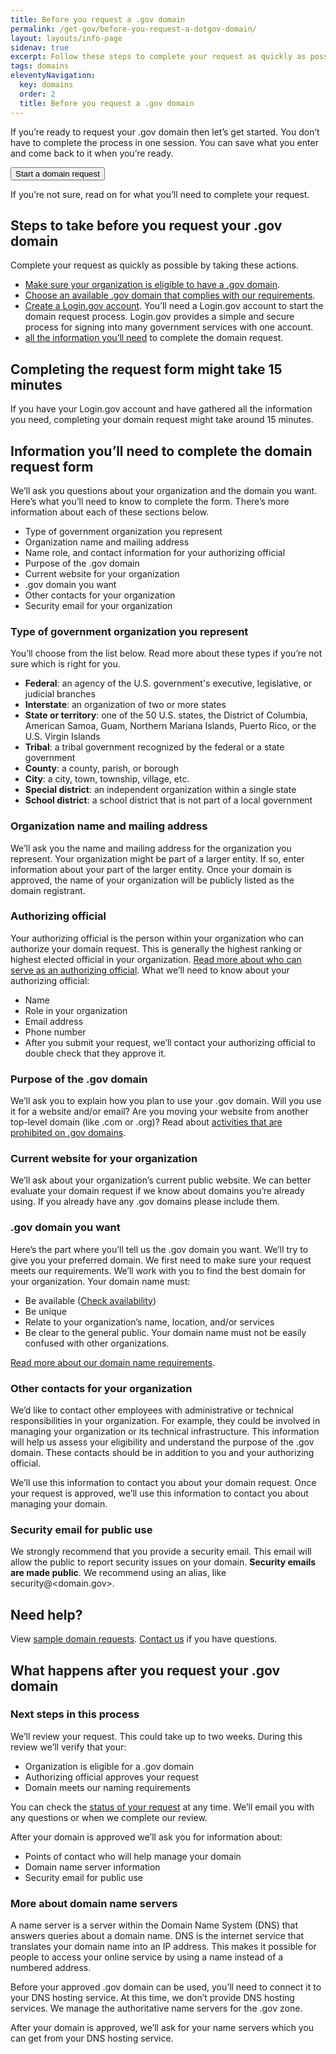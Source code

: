 ```yaml
---
title: Before you request a .gov domain
permalink: /get-gov/before-you-request-a-dotgov-domain/
layout: layouts/info-page
sidenav: true
excerpt: Follow these steps to complete your request as quickly as possible
tags: domains
eleventyNavigation:
  key: domains
  order: 2
  title: Before you request a .gov domain
---
```


If you’re ready to request your .gov domain then let’s get started. You don’t have to complete the process in one session. You can save what you enter and come back to it when you’re ready.

<button class="usa-button">Start a  domain request </button>

If you’re not sure, read on for what you’ll need to complete your request.


## Steps to take before you request your .gov domain
Complete your request as quickly as possible by taking these actions.
- [Make sure your organization is eligible to have a .gov domain](#).
- [Choose an available .gov domain that complies with our requirements](#).
- [Create a Login.gov account](#). You’ll need a Login.gov account to start the domain request process. Login.gov provides a simple and secure process for signing into many government services with one account. 
- [all the information you’ll need](#) to complete the domain request.


## Completing the request form might take 15 minutes
If you have your Login.gov account and have gathered all the information you need, completing your domain request might take around 15 minutes.


## Information you’ll need to complete the domain request form
We’ll ask you questions about your organization and the domain you want. Here’s what you’ll need to know to complete the form. There’s more information about each of these sections below.
- Type of government organization you represent
- Organization name and mailing address
- Name role, and contact information for your authorizing official
- Purpose of the .gov domain
- Current website for your organization
- .gov domain you want
- Other contacts for your organization
- Security email for your organization

### Type of government organization you represent
You’ll choose from the list below. Read more about these types if you’re not sure which is right for you.
- **Federal**: an agency of the U.S. government's executive, legislative, or judicial branches
- **Interstate**: an organization of two or more states
- **State or territory**: one of the 50 U.S. states, the District of Columbia, American Samoa, Guam, Northern Mariana Islands, Puerto Rico, or the U.S. Virgin Islands
- **Tribal**: a tribal government recognized by the federal or a state government
- **County**: a county, parish, or borough
- **City**: a city, town, township, village, etc.
- **Special district**: an independent organization within a single state
- **School district**: a school district that is not part of a local government

### Organization name and mailing address
We’ll ask you the name and mailing address for the organization you represent. Your organization might be part of a larger entity. If so, enter information about your part of the larger entity. Once your domain is approved, the name of your organization will be publicly listed as the domain registrant.

### Authorizing official
Your authorizing official is the person within your organization who can authorize your domain request. This is generally the highest ranking or highest elected official in your organization. [Read more about who can serve as an authorizing official](#).
What we’ll need to know about your authorizing official:
- Name
- Role in your organization
- Email address
- Phone number
- After you submit your request, we’ll contact your authorizing official to double check that they approve it.

### Purpose of the .gov domain
We’ll ask you to explain how you plan to use your .gov domain. Will you use it for a website and/or email? Are you moving your website from another top-level domain (like .com or .org)? Read about [activities that are prohibited on .gov domains](#).

### Current website for your organization
We’ll ask about your organization’s current public website. We can better evaluate your domain request if we know about domains you’re already using. If you already have any .gov domains please include them.

### .gov domain you want
Here’s the part where you’ll tell us the .gov domain you want. We’ll try to give you your preferred domain. We first need to make sure your request meets our requirements. We’ll work with you to find the best domain for your organization.
Your domain name must:
- Be available ([Check availability](#))
- Be unique
- Relate to your organization’s name, location, and/or services
- Be clear to the general public. Your domain name must not be easily confused with other organizations.

[Read more about our domain name requirements](#).

### Other contacts for your organization
We’d like to contact other employees with administrative or technical responsibilities in your organization. For example, they could be involved in managing your organization or its technical infrastructure. This information will help us assess your eligibility and understand the purpose of the .gov domain. These contacts should be in addition to you and your authorizing official.

We’ll use this information to contact you about your domain request. Once your request is approved, we’ll use this information to contact you about managing your domain.

### Security email for public use
We strongly recommend that you provide a security email. This email will allow the public to report security issues on your domain. **Security emails are made public**. We recommend using an alias, like security@<domain.gov>.


## Need help?
View [sample domain requests](#). [Contact us](#) if you have questions.


## What happens after you request your .gov domain

### Next steps in this process
We’ll review your request. This could take up to two weeks. During this review we’ll verify that your:
- Organization is eligible for a .gov domain
- Authorizing official approves your request
- Domain meets our naming requirements

You can check the [status of your request](#) at any time. We’ll email you with any questions or when we complete our review.

After your domain is approved we’ll ask you for information about:
- Points of contact who will help manage your domain
- Domain name server information
- Security email for public use

### More about domain name servers
A name server is a server within the Domain Name System (DNS) that answers queries about a domain name. DNS is the internet service that translates your domain name into an IP address. This makes it possible for people to access your online service by using a name instead of a numbered address.

Before your approved .gov domain can be used, you’ll need to connect it to your DNS hosting service. At this time, we don’t provide DNS hosting services. We manage the authoritative name servers for the .gov zone.

After your domain is approved, we’ll ask for your name servers which you can get from your DNS hosting service.


